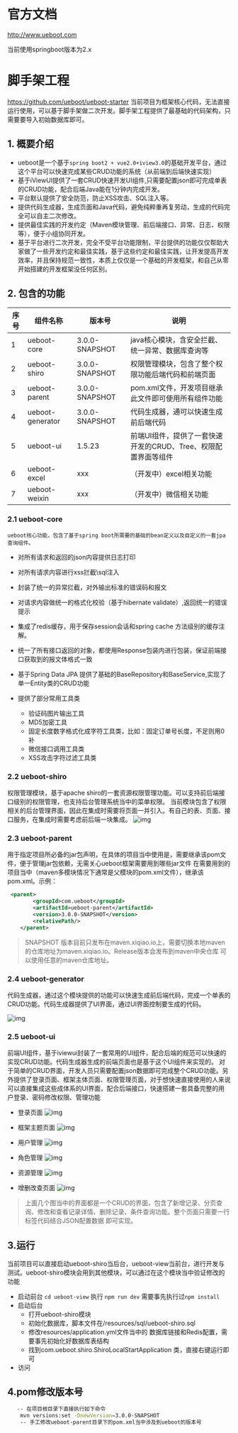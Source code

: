 # 官方文档

http://www.ueboot.com

当前使用springboot版本为2.x

# 脚手架工程
 https://github.com/ueboot/ueboot-starter
   当前项目为框架核心代码，无法直接运行使用，可以基于脚手架做二次开发。脚手架工程提供了最基础的代码架构，只需要要导入初始数据库即可。
## 1. 概要介绍
  - ueboot是一个基于`spring boot2 + vue2.0+iview3.0`的基础开发平台，通过这个平台可以快速完成某些CRUD功能的系统（从前端到后端快速实现）
  - 基于iViewUI提供了一套CRUD快速开发UI组件,只需要配置json即可完成单表的CRUD功能，配合后端Java能在1分钟内完成开发。
  - 平台默认提供了安全防范，防止XSS攻击、SQL注入等。
  - 提供代码生成器，生成页面和Java代码，避免纯粹重再复劳动，生成的代码完全可以自主二次修改。
  - 提供最佳实践的开发约定（Maven模块管理、前后端接口、异常、日志、权限等），便于小组协同开发。
  - 基于平台进行二次开发，完全不受平台功能限制，平台提供的功能仅仅帮助大家做了一些开发约定和最佳实践，基于这些约定和最佳实践，让开发提高开发效率，并且保持规范一致性，本质上仅仅是一个基础的开发框架，和自己从零开始搭建的开发框架没任何区别。

 
## 2. 包含的功能


| 序号 | 组件名称 | 版本号 |说明 |
| ------ | ------ | ------ |------ |
1 | ueboot-core | 3.0.0-SNAPSHOT|java核心模块，含安全拦截、统一异常、数据库查询等
2 | ueboot-shiro|3.0.0-SNAPSHOT|权限管理模块，包含了整个权限功能后端代码和前端页面
3 | ueboot-parent|3.0.0-SNAPSHOT|pom.xml文件，开发项目继承此文件即可使用所有组件功能
4 | ueboot-generator|3.0.0-SNAPSHOT|代码生成器，通可以快速生成前后端代码
5 | ueboot-ui|1.5.23|前端UI组件，提供了一套快速开发的CRUD、Tree、权限配置界面等组件
6 | ueboot-excel|xxx|（开发中）excel相关功能
7 | ueboot-weixin|xxx|（开发中）微信相关功能



### 2.1 ueboot-core
    ueboot核心功能，包含了基于spring boot所需要的基础的bean定义以及自定义的一套jpa查询组件。

- 对所有请求和返回的json内容提供日志打印

- 对所有请求内容进行xss拦截\sql注入

- 封装了统一的异常拦截，对外输出标准的错误码和报文

- 对请求内容做统一的格式化校验（基于hibernate validate）,返回统一的错误提示

- 集成了redis缓存，用于保存session会话和spring cache 方法级别的缓存注解。

- 统一了所有接口返回的对象，都使用Response包装内进行包装，保证前端接口获取到的报文体格式一致

- 基于Spring Data JPA 提供了基础的BaseRepository和BaseService,实现了单一Entity类的CRUD功能

- 提供了部分常用工具类
    - 验证码图片输出工具
    - MD5加密工具
    - 固定长度数字格式化成字符工具类，比如：固定订单号长度，不足则用0补
    - 微信接口调用工具类
    - XSS攻击字符过滤工具类
    
### 2.2 ueboot-shiro
权限管理模块，基于apache shiro的一套资源权限管理功能。可以支持前后端接口级别的权限管理，也支持后台管理系统当中的菜单权限。
当前模块包含了权限相关的后台管理界面，因此在集成时需要将页面一并引入。有自己的表、页面、接口服务，在集成时需要考虑前后端一块集成。
  ![img](docs/images/ueboot-shiro.png)
    
### 2.3 ueboot-parent
用于指定项目所必备的jar包声明，在具体的项目当中使用是，需要继承该pom文件，便于管理jar包依赖，无需关心ueboot框架需要用到哪些jar文件
在需要用到的项目当中（maven多模块情况下通常是父模块的pom.xml文件），继承该pom.xml。示例：
    
``` xml
 <parent>
        <groupId>com.ueboot</groupId>
        <artifactId>ueboot-parent</artifactId>
        <version>3.0.0-SNAPSHOT</version>
        <relativePath/> 
    </parent>
```
> SNAPSHOT 版本目前只发布在maven.xiqiao.io上，需要切换本地maven的仓库地址为maven.xiqiao.io。Release版本会发布到maven中央仓库
可以使用任意的maven仓库地址。    
  
### 2.4 ueboot-generator
    
代码生成器，通过这个模块提供的功能可以快速生成前后端代码，完成一个单表的CRUD功能。代码生成器提供了UI界面，通过UI界面控制要生成的代码。
  
![img](docs/images/代码生成器.png)
    

### 2.5 ueboot-ui
前端UI组件，基于iviewui封装了一套常用的UI组件，配合后端的规范可以快速的实现CRUD功能。代码生成器生成的前端页面也是基于这个UI组件来实现的。
对于简单的CRUD界面，开发人员只需要配置json数据即可完成整个CRUD功能。另外提供了登录页面、框架主体页面、权限管理页面，对于想快速直接使用的人来说
可以直接集成这些成体系的UI界面，配合后端接口，快速搭建一套具备完整的用户登录、密码修改权限、管理功能

- 登录页面
  ![img](docs/images/shiro/login.png)
    
- 框架主题页面
  ![img](docs/images/shiro/main.png)
  
- 用户管理
  ![img](docs/images/shiro/用户管理.gif) 
   
- 角色管理
  ![img](docs/images/shiro/角色管理.gif) 
   
- 资源管理
  ![img](docs/images/shiro/资源管理.gif)  
  
- 增删改查页面
   ![img](docs/images/shiro/CRUD.gif)  

> 上面几个图当中的界面都是一个CRUD的界面，包含了新增记录、分页查询、修改和查看记录详情、删除记录、条件查询功能。整个页面只需要一行标签代码结合JSON配置数据
即可实现。


## 3.运行

当前项目可以直接启动ueboot-shiro当后台，ueboot-view当前台，进行开发与测试。ueboot-shiro模块会用到其他模块，可以通过在这个模块当中验证修改的功能

- 启动前台
`cd ueboot-view` 执行 `npm run dev` 需要事先执行过`npm install`
- 启动后台
    - 打开ueboot-shiro模块
    - 初始化数据库，脚本文件在/resources/sql/ueboot-shiro.sql
    - 修改resources/application.yml文件当中的 数据库链接和Redis配置，需要事先初始化好数据库表结构
    - 找到com.ueboot.shiro.ShiroLocalStartApplication 类，直接右键运行即可
- 访问

    
## 4.pom修改版本号
```bash
   -- 在项目根目录下直接执行如下命令
    mvn versions:set -DnewVersion=3.0.0-SNAPSHOT
    -- 手工修改ueboot-parent目录下的pom.xml当中涉及到ueboot的版本号

```
